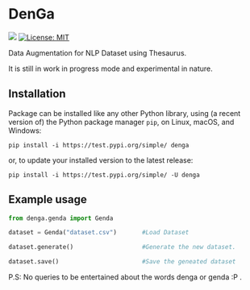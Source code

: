 # DenGa
![](https://github.com/ankitshaw/denga/workflows/Build/badge.svg)
[![License: MIT](https://img.shields.io/badge/License-MIT-yellow.svg)](https://opensource.org/licenses/MIT)

Data Augmentation for NLP Dataset using Thesaurus. 

It is still in work in progress mode and experimental in nature.  

## Installation
Package can be installed like any other Python library, using (a recent version of) the Python package manager `pip`, on Linux, macOS, and Windows:
```
pip install -i https://test.pypi.org/simple/ denga
```
or, to update your installed version to the latest release:
```
pip install -i https://test.pypi.org/simple/ -U denga
```

## Example usage
```Python
from denga.genda import Genda

dataset = Genda("dataset.csv")       #Load Dataset

dataset.generate()                   #Generate the new dataset.

dataset.save()                       #Save the geneated dataset 
```

P.S: No queries to be entertained about the words denga or genda :P .
